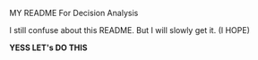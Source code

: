 MY README For Decision Analysis

I still confuse about this README. But I will slowly get it. (I HOPE)

**YESS LET's DO THIS**
